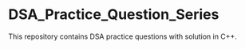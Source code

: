 # DSA_Practice_Question_Series
This repository contains DSA practice questions with solution in C++.
